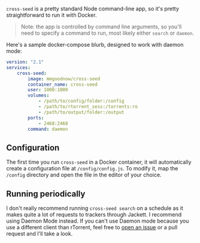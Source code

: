 `cross-seed` is a pretty standard Node command-line app, so it's pretty
straightforward to run it with Docker.

> Note: the app is controlled by command line arguments, so you'll need to
> specify a command to run, most likely either `search` or `daemon`.

Here's a sample docker-compose blurb, designed to work with daemon mode:

```yaml
version: "2.1"
services:
    cross-seed:
        image: mmgoodnow/cross-seed
        container_name: cross-seed
        user: 1000:1000
        volumes:
            - /path/to/config/folder:/config
            - /path/to/rtorrent_sess:/torrents:ro
            - /path/to/output/folder:/output
        ports:
            - 2468:2468
        command: daemon
```

## Configuration

The first time you run `cross-seed` in a Docker container, it will automatically
create a configuration file at `/config/config.js`. To modify it, map the
`/config` directory and open the file in the editor of your choice.

## Running periodically

I don't really recommend running `cross-seed search` on a schedule as it makes
quite a lot of requests to trackers through Jackett. I recommend using Daemon
Mode instead. If you can't use Daemon mode because you use a different client
than rTorrent, feel free to
[open an issue](https://github.com/mmgoodnow/cross-seed/issues/new) or a pull
request and I'll take a look.
